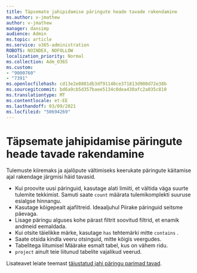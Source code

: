 ```yaml
---
title: Täpsemate jahipidamise päringute heade tavade rakendamine
ms.author: v-jmathew
author: v-jmathew
manager: dansimp
audience: Admin
ms.topic: article
ms.service: o365-administration
ROBOTS: NOINDEX, NOFOLLOW
localization_priority: Normal
ms.collection: Adm_O365
ms.custom:
- "9000760"
- "7391"
ms.openlocfilehash: cd13e2e8801db3df91140ce371813d900d72e38b
ms.sourcegitcommit: bd6a9cb5d357baee5134c0dea430afc2a035c810
ms.translationtype: MT
ms.contentlocale: et-EE
ms.lasthandoff: 03/09/2021
ms.locfileid: "50694269"
---
```

# <a name="apply-best-practices-for-advanced-hunting-queries"></a>Täpsemate jahipidamise päringute heade tavade rakendamine

Tulemuste kiiremaks ja ajalõpute vältimiseks keerukate päringute käitamise ajal rakendage järgmisi häid tavasid.

- Kui proovite uusi päringuid, kasutage alati limiiti, et vältida väga suurte tulemite tekkimist. Samuti saate `count` määrata tulemikomplekti suuruse esialgse hinnangu.
- Kasutage kõigepealt ajafiltreid. Ideaaljuhul Piirake päringuid seitsme päevaga.
- Lisage päringu alguses kohe pärast filtrit soovitud filtrid, et enamik andmeid eemaldada.
- Kui otsite täielikke märke, kasutage `has` tehtemärki mitte `contains` .
- Saate otsida kindla veeru otsinguid, mitte kõigis veergudes.
- Tabelitega liitumisel Määrake esmalt tabel, kus on vähem ridu.
- `project` ainult teie liitunud tabelite vajalikud veerud.

Lisateavet leiate teemast [täiustatud jahi päringu parimad tavad](https://go.microsoft.com/fwlink/?linkid=2144812).
